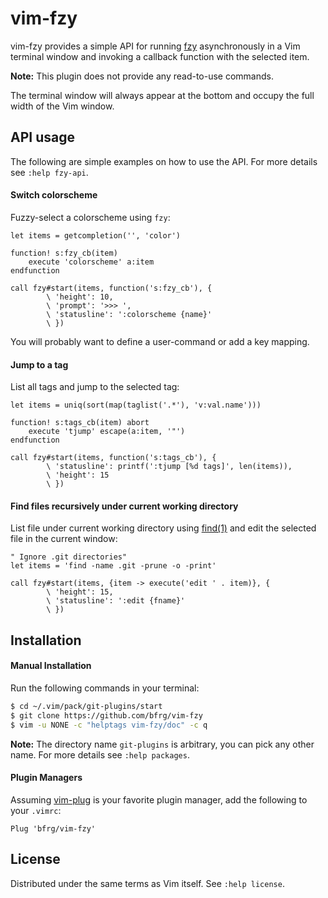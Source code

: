 # vim-fzy

vim-fzy provides a simple API for running [fzy][fzy] asynchronously in a Vim
terminal window and invoking a callback function with the selected item.

**Note:** This plugin does not provide any read-to-use commands.

The terminal window will always appear at the bottom and occupy the full width
of the Vim window.


## API usage

The following are simple examples on how to use the API. For more details see
`:help fzy-api`.

#### Switch colorscheme

Fuzzy-select a colorscheme using `fzy`:
```vim
let items = getcompletion('', 'color')

function! s:fzy_cb(item)
    execute 'colorscheme' a:item
endfunction

call fzy#start(items, function('s:fzy_cb'), {
        \ 'height': 10,
        \ 'prompt': '>>> ',
        \ 'statusline': ':colorscheme {name}'
        \ })
```
You will probably want to define a user-command or add a key mapping.

#### Jump to a tag

List all tags and jump to the selected tag:
```vim
let items = uniq(sort(map(taglist('.*'), 'v:val.name')))

function! s:tags_cb(item) abort
    execute 'tjump' escape(a:item, '"')
endfunction

call fzy#start(items, function('s:tags_cb'), {
        \ 'statusline': printf(':tjump [%d tags]', len(items)),
        \ 'height': 15
        \ })
```

#### Find files recursively under current working directory

List file under current working directory using [find(1)][find] and edit the
selected file in the current window:
```vim
" Ignore .git directories"
let items = 'find -name .git -prune -o -print'

call fzy#start(items, {item -> execute('edit ' . item)}, {
        \ 'height': 15,
        \ 'statusline': ':edit {fname}'
        \ })
```


## Installation

#### Manual Installation

Run the following commands in your terminal:
```bash
$ cd ~/.vim/pack/git-plugins/start
$ git clone https://github.com/bfrg/vim-fzy
$ vim -u NONE -c "helptags vim-fzy/doc" -c q
```
**Note:** The directory name `git-plugins` is arbitrary, you can pick any other
name. For more details see `:help packages`.

#### Plugin Managers

Assuming [vim-plug][plug] is your favorite plugin manager, add the following to
your `.vimrc`:
```vim
Plug 'bfrg/vim-fzy'
```


## License

Distributed under the same terms as Vim itself. See `:help license`.


[fzy]: https://github.com/jhawthorn/fzy
[find]: https://pubs.opengroup.org/onlinepubs/009695399/utilities/find.html
[plug]: https://github.com/junegunn/vim-plug
